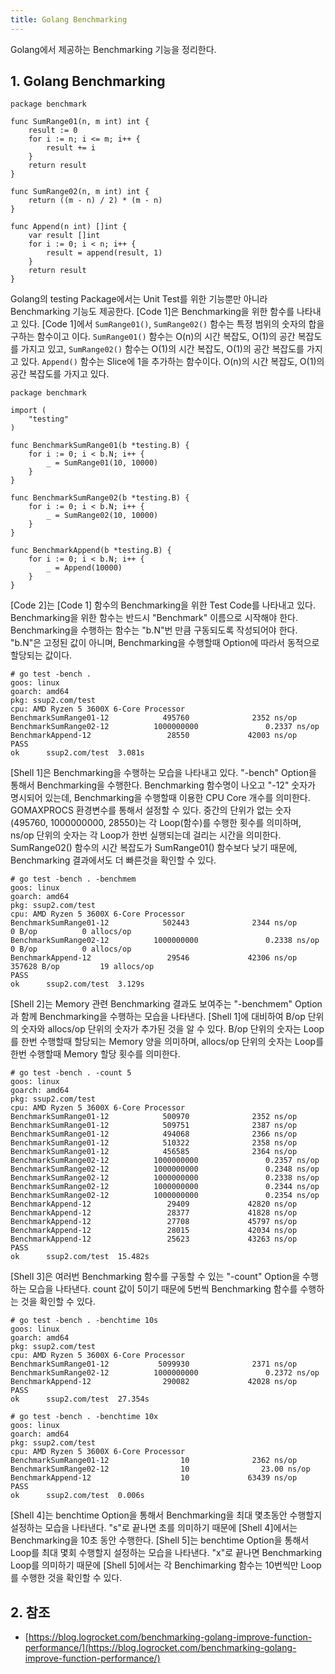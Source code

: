 ```yaml
---
title: Golang Benchmarking
---
```


Golang에서 제공하는 Benchmarking 기능을 정리한다.

## 1. Golang Benchmarking

```golang {caption="[Code 1] benchmarking.go", linenos=table}
package benchmark

func SumRange01(n, m int) int {
	result := 0
	for i := n; i <= m; i++ {
		result += i
	}
	return result
}

func SumRange02(n, m int) int {
	return ((m - n) / 2) * (m - n)
}

func Append(n int) []int {
	var result []int
	for i := 0; i < n; i++ {
		result = append(result, 1)
	}
	return result
}
```

Golang의 testing Package에서는 Unit Test를 위한 기능뿐만 아니라 Benchmarking 기능도 제공한다. [Code 1]은 Benchmarking을 위한 함수를 나타내고 있다. [Code 1]에서 `SumRange01()`, `SumRange02()` 함수는 특정 범위의 숫자의 합을 구하는 함수이고 이다. `SumRange01()` 함수는 O(n)의 시간 복잡도, O(1)의 공간 복잡도를 가지고 있고, `SumRange02()` 함수는 O(1)의 시간 복잡도, O(1)의 공간 복잡도를 가지고 있다. `Append()` 함수는 Slice에 1을 추가하는 함수이다. O(n)의 시간 복잡도, O(1)의 공간 복잡도를 가지고 있다.

```golang {caption="[Code 2] benchmarking_test.go", linenos=table}
package benchmark

import (
	"testing"
)

func BenchmarkSumRange01(b *testing.B) {
	for i := 0; i < b.N; i++ {
		_ = SumRange01(10, 10000)
	}
}

func BenchmarkSumRange02(b *testing.B) {
	for i := 0; i < b.N; i++ {
		_ = SumRange02(10, 10000)
	}
}

func BenchmarkAppend(b *testing.B) {
	for i := 0; i < b.N; i++ {
		_ = Append(10000)
	}
}
```

[Code 2]는 [Code 1] 함수의 Benchmarking을 위한 Test Code를 나타내고 있다. Benchmarking을 위한 함수는 반드시 "Benchmark" 이름으로 시작해야 한다. Benchmarking을 수행하는 함수는 "b.N"번 만큼 구동되도록 작성되어야 한다. "b.N"은 고정된 값이 아니며, Benchmarking을 수행할때 Option에 따라서 동적으로 할당되는 값이다.

```shell {caption="[Shell 1] Benchmarking"}
# go test -bench .
goos: linux
goarch: amd64
pkg: ssup2.com/test
cpu: AMD Ryzen 5 3600X 6-Core Processor             
BenchmarkSumRange01-12            495760              2352 ns/op
BenchmarkSumRange02-12          1000000000               0.2337 ns/op
BenchmarkAppend-12                 28550             42003 ns/op
PASS
ok      ssup2.com/test  3.081s
```

[Shell 1]은 Benchmarking을 수행하는 모습을 나타내고 있다. "-bench" Option을 통해서 Benchmarking을 수행한다. Benchmarking 함수명이 나오고 "-12" 숫자가 명시되어 있는데, Benchmarking을 수행할때 이용한 CPU Core 개수를 의미한다. GOMAXPROCS 환경변수를 통해서 설정할 수 있다. 중간의 단위가 없는 숫자(495760, 1000000000, 28550)는 각 Loop(함수)를 수행한 횟수를 의미하며, ns/op 단위의 숫자는 각 Loop가 한번 실행되는데 걸리는 시간을 의미한다. SumRange02() 함수의 시간 복잡도가 SumRange01() 함수보다 낮기 때문에, Benchmarking 결과에서도 더 빠른것을 확인할 수 있다.

```shell {caption="[Shell 2] Benchmarking with benchmem Option"}
# go test -bench . -benchmem
goos: linux
goarch: amd64
pkg: ssup2.com/test
cpu: AMD Ryzen 5 3600X 6-Core Processor             
BenchmarkSumRange01-12            502443              2344 ns/op               0 B/op          0 allocs/op
BenchmarkSumRange02-12          1000000000               0.2338 ns/op          0 B/op          0 allocs/op
BenchmarkAppend-12                 29546             42306 ns/op          357628 B/op         19 allocs/op
PASS
ok      ssup2.com/test  3.129s
```

[Shell 2]는 Memory 관련 Benchmarking 결과도 보여주는 "-benchmem" Option과 함께 Benchmarking을 수행하는 모습을 나타낸다. [Shell 1]에 대비하여 B/op 단위의 숫자와 allocs/op 단위의 숫자가 추가된 것을 알 수 있다. B/op 단위의 숫자는 Loop를 한번 수행할때 할당되는 Memory 양을 의미하며, allocs/op 단위의 숫자는 Loop를 한번 수행할때 Memory 할당 횟수를 의미한다.

```shell {caption="[Shell 3] Benchmarking with count Option"}
# go test -bench . -count 5 
goos: linux
goarch: amd64
pkg: ssup2.com/test
cpu: AMD Ryzen 5 3600X 6-Core Processor             
BenchmarkSumRange01-12            500970              2352 ns/op
BenchmarkSumRange01-12            509751              2387 ns/op
BenchmarkSumRange01-12            494068              2366 ns/op
BenchmarkSumRange01-12            510322              2358 ns/op
BenchmarkSumRange01-12            456585              2364 ns/op
BenchmarkSumRange02-12          1000000000               0.2357 ns/op
BenchmarkSumRange02-12          1000000000               0.2348 ns/op
BenchmarkSumRange02-12          1000000000               0.2338 ns/op
BenchmarkSumRange02-12          1000000000               0.2344 ns/op
BenchmarkSumRange02-12          1000000000               0.2354 ns/op
BenchmarkAppend-12                 29409             42820 ns/op
BenchmarkAppend-12                 28377             41828 ns/op
BenchmarkAppend-12                 27708             45797 ns/op
BenchmarkAppend-12                 28015             42034 ns/op
BenchmarkAppend-12                 25623             43263 ns/op
PASS
ok      ssup2.com/test  15.482s
```

[Shell 3]은 여러번 Benchmarking 함수를 구동할 수 있는 "-count" Option을 수행하는 모습을 나타낸다. count 값이 5이기 때문에 5번씩 Benchmarking 함수를 수행하는 것을 확인할 수 있다.

```shell {caption="[Shell 4] Benchmarking with benchtime time Option"}
# go test -bench . -benchtime 10s
goos: linux
goarch: amd64
pkg: ssup2.com/test
cpu: AMD Ryzen 5 3600X 6-Core Processor             
BenchmarkSumRange01-12           5099930              2371 ns/op
BenchmarkSumRange02-12          1000000000               0.2372 ns/op
BenchmarkAppend-12                290082             42028 ns/op
PASS
ok      ssup2.com/test  27.354s
```

```shell {caption="[Shell 5] Benchmarking with benchtime time Option"}
# go test -bench . -benchtime 10x
goos: linux
goarch: amd64
pkg: ssup2.com/test
cpu: AMD Ryzen 5 3600X 6-Core Processor             
BenchmarkSumRange01-12                10              2362 ns/op
BenchmarkSumRange02-12                10                23.00 ns/op
BenchmarkAppend-12                    10             63439 ns/op
PASS
ok      ssup2.com/test  0.006s
```

[Shell 4]는 benchtime Option을 통해서 Benchmarking을 최대 몇초동안 수행할지 설정하는 모습을 나타낸다. "s"로 끝나면 초를 의미하기 때문에 [Shell 4]에서는 Benchmarking을 10초 동안 수행한다. [Shell 5]는 benchtime Option을 통해서 Loop를 최대 몇회 수행할지 설정하는 모습을 나타낸다. "x"로 끝나면 Benchmarking Loop를 의미하기 때문에 [Shell 5]에서는 각 Benchimarking 함수는 10번씩만 Loop를 수행한 것을 확인할 수 있다.

## 2. 참조

* [https://blog.logrocket.com/benchmarking-golang-improve-function-performance/](https://blog.logrocket.com/benchmarking-golang-improve-function-performance/)